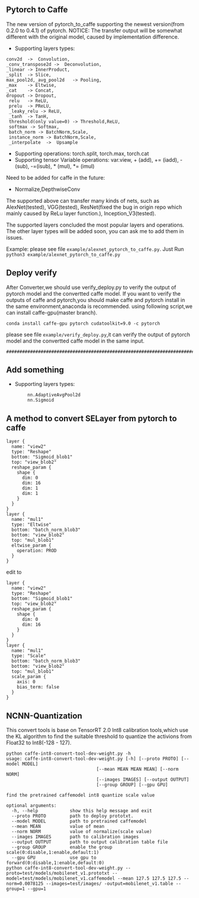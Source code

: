 
## Pytorch to Caffe

The new version of pytorch_to_caffe supporting the newest version(from 0.2.0 to 0.4.1) of pytorch.
NOTICE: The transfer output will be somewhat different with the original model, caused by implementation difference.

- Supporting layers types:
```angular2html
conv2d  ->  Convolution, 
_conv_transpose2d ->  Deconvolution, 
_linear -> InnerProduct, 
_split  -> Slice, 
max_pool2d,_avg_pool2d   -> Pooling,
_max    -> Eltwise, 
_cat    -> Concat,
dropout -> Dropout,
 relu   -> ReLU, 
 prelu  -> PReLU, 
 _leaky_relu -> ReLU,
 _tanh  -> TanH,   
 threshold(only value=0) -> Threshold,ReLU,
 softmax -> Softmax, 
 batch_norm -> BatchNorm,Scale, 
 instance_norm -> BatchNorm,Scale,
 _interpolate  ->  Upsample
 ```

- Supporting operations: torch.split, torch.max, torch.cat
- Supporting tensor Variable operations: var.view, + (add), += (iadd), -(sub), -=(isub), * (mul), *= (imul)

Need to be added for caffe in the future:
- Normalize,DepthwiseConv

The supported above can transfer many kinds of nets, 
such as AlexNet(tested), VGG(tested), ResNet(fixed the bug in origin repo which mainly caused by ReLu layer function.), Inception_V3(tested).

The supported layers concluded the most popular layers and operations.
 The other layer types will be added soon, you can ask me to add them in issues.

Example: please see file `example/alexnet_pytorch_to_caffe.py`. Just Run `python3 example/alexnet_pytorch_to_caffe.py`

## Deploy verify
After Converter,we should use verify_deploy.py to verify the output of pytorch model and the convertted caffe model.
If you want to verify the outputs of caffe and pytorch,you should make caffe and pytorch install in the same environment,anaconda is recommended.
using following script,we can install caffe-gpu(master branch). 
```angular2html
conda install caffe-gpu pytorch cudatoolkit=9.0 -c pytorch 

```
please see file `example/verify_deploy.py`,it can verify the output of pytorch model and the convertted caffe model in the same input.

```angular2html
#############################################################################################################
```

## Add something
 - Supporting layers types:
```angular2html
        nn.AdaptiveAvgPool2d
        nn.Sigmoid
```

## A method to convert SELayer from pytorch to caffe
```angular2html
layer {
  name: "view2"
  type: "Reshape"
  bottom: "Sigmoid_blob1"
  top: "view_blob2"
  reshape_param {
    shape {
      dim: 0
      dim: 16
      dim: 1
      dim: 1
    }
  }
}
layer {
  name: "mul1"
  type: "Eltwise"
  bottom: "batch_norm_blob3"
  bottom: "view_blob2"
  top: "mul_blob1"
  eltwise_param {
    operation: PROD
  }
}
```
edit to
```angular2html
layer {
  name: "view2"
  type: "Reshape"
  bottom: "Sigmoid_blob1"
  top: "view_blob2"
  reshape_param {
    shape {
      dim: 0
      dim: 16
    }
  }
}
layer {
  name: "mul1"
  type: "Scale"
  bottom: "batch_norm_blob3"
  bottom: "view_blob2"
  top: "mul_blob1"
  scale_param {
    axis: 0
    bias_term: false
  }
}
```

## NCNN-Quantization
This convert tools is base on TensorRT 2.0 Int8 calibration tools,which use the KL algorithm to find the suitable threshold to quantize the activions from Float32 to Int8(-128 - 127).
```angular2html
python caffe-int8-convert-tool-dev-weight.py -h
usage: caffe-int8-convert-tool-dev-weight.py [-h] [--proto PROTO] [--model MODEL]
                                  [--mean MEAN MEAN MEAN] [--norm NORM]
                                  [--images IMAGES] [--output OUTPUT]
                                  [--group GROUP] [--gpu GPU]

find the pretrained caffemodel int8 quantize scale value
```
```angular2html
optional arguments:
  -h, --help            show this help message and exit
  --proto PROTO         path to deploy prototxt.
  --model MODEL         path to pretrained caffemodel
  --mean MEAN           value of mean
  --norm NORM           value of normalize(scale value)
  --images IMAGES       path to calibration images
  --output OUTPUT       path to output calibration table file
  --group GROUP         enable the group scale(0:disable,1:enable,default:1)
  --gpu GPU             use gpu to forward(0:disable,1:enable,default:0)
python caffe-int8-convert-tool-dev-weight.py --proto=test/models/mobilenet_v1.prototxt --model=test/models/mobilenet_v1.caffemodel --mean 127.5 127.5 127.5 --norm=0.0078125 --images=test/images/ -output=mobilenet_v1.table --group=1 --gpu=1
```


